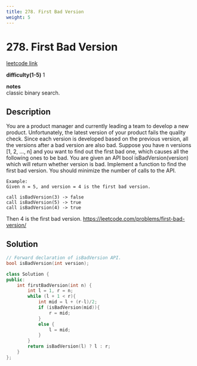 ```yaml
---
title: 278. First Bad Version
weight: 5
---
```

# 278. First Bad Version
[leetcode link](https://leetcode.com/problems/first-bad-version/)

**difficulty(1-5)** 
1

**notes**   
classic binary search.

## Description
You are a product manager and currently leading a team to develop a new product. Unfortunately, the latest version of your product fails the quality check. Since each version is developed based on the previous version, all the versions after a bad version are also bad.
Suppose you have n versions [1, 2, ..., n] and you want to find out the first bad one, which causes all the following ones to be bad.
You are given an API bool isBadVersion(version) which will return whether version is bad. Implement a function to find the first bad version. You should minimize the number of calls to the API.
```
Example:
Given n = 5, and version = 4 is the first bad version.

call isBadVersion(3) -> false
call isBadVersion(5) -> true
call isBadVersion(4) -> true
```
Then 4 is the first bad version. https://leetcode.com/problems/first-bad-version/


## Solution
```c++
// Forward declaration of isBadVersion API.
bool isBadVersion(int version);

class Solution {
public:
    int firstBadVersion(int n) {
        int l = 1, r = n;
        while (l + 1 < r){
            int mid = l + (r-l)/2;
            if (isBadVersion(mid)){
                r = mid;
            }
            else {
                l = mid;
            }
        }
        return isBadVersion(l) ? l : r;
    }
};
```


